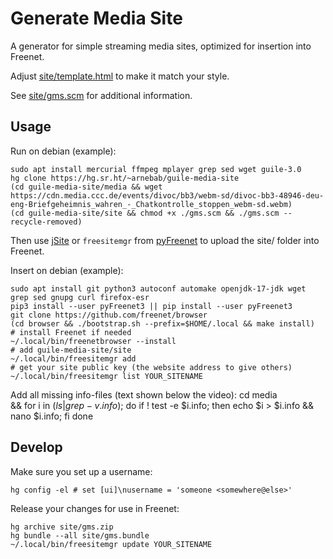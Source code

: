Generate Media Site
===================

A generator for simple streaming media sites, optimized for insertion into Freenet.

Adjust [site/template.html](site/template.html) to make it match your style.

See [site/gms.scm](site/gms.scm) for additional information.

## Usage

Run on debian (example):

    sudo apt install mercurial ffmpeg mplayer grep sed wget guile-3.0
    hg clone https://hg.sr.ht/~arnebab/guile-media-site
    (cd guile-media-site/media && wget https://cdn.media.ccc.de/events/divoc/bb3/webm-sd/divoc-bb3-48946-deu-eng-Briefgeheimnis_wahren_-_Chatkontrolle_stoppen_webm-sd.webm)
    (cd guile-media-site/site && chmod +x ./gms.scm && ./gms.scm --recycle-removed)

Then use [jSite](https://github.com/Bombe/jSite) or `freesitemgr` from [pyFreenet](https://github.com/freenet/pyFreenet) to upload the site/ folder into Freenet.

Insert on debian (example):

    sudo apt install git python3 autoconf automake openjdk-17-jdk wget grep sed gnupg curl firefox-esr
    pip3 install --user pyFreenet3 || pip install --user pyFreenet3
    git clone https://github.com/freenet/browser
    (cd browser && ./bootstrap.sh --prefix=$HOME/.local && make install)
    # install Freenet if needed
    ~/.local/bin/freenetbrowser --install
    # add guile-media-site/site
    ~/.local/bin/freesitemgr add
    # get your site public key (the website address to give others)
    ~/.local/bin/freesitemgr list YOUR_SITENAME

Add all missing info-files (text shown below the video):
    cd media \
    && for i in $(ls | grep -v .info$); do 
        if ! test -e $i.info; then 
            echo $i > $i.info && nano $i.info; 
        fi
    done

## Develop

Make sure you set up a username:

    hg config -el # set [ui]\nusername = 'someone <somewhere@else>'

Release your changes for use in Freenet:

    hg archive site/gms.zip
    hg bundle --all site/gms.bundle
    ~/.local/bin/freesitemgr update YOUR_SITENAME
